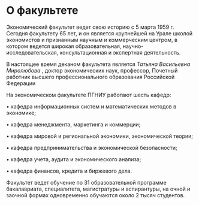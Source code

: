 О факультете
============




 Экономический факультет ведет свою историю с 5 марта 1959 г. Сегодня факультету 65 лет, и он является крупнейшей на Урале школой экономистов и признанным научным и коммерческим центром, в котором ведется широкая образовательная, научно-исследовательская, консультационная и экспертная деятельность.
   

  

 В настоящее время деканом факультета является
 *Татьяна Васильевна Миролюбова* 
 , доктор экономических наук, профессор, Почетный работник высшего профессионального образования Российской Федерации
   

  

 На экономическом факультете ПГНИУ работают шесть кафедр:
   

 • кафедра информационных систем и математических методов в экономике;
   

 • кафедра менеджмента, маркетинга и коммерции;
   

 • кафедра мировой и региональной экономики, экономической теории;
   

 • кафедра предпринимательства и экономической безопасности;
   

 • кафедра учета, аудита и экономического анализа;
   

 • кафедра финансов, кредита и биржевого дела.
   

  

 Факультет ведет обучение по 31 образовательной программе бакалавриата, специалитета, магистратуры и аспирантуры, на очной и заочной формах одновременно обучаются около 2 тысяч студентов.
   


